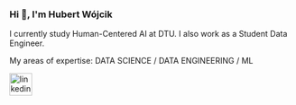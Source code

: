 ### Hi 👋, I'm Hubert Wójcik
I currently study Human-Centered AI at DTU. I also work as a Student Data Engineer.

My areas of expertise: DATA SCIENCE / DATA ENGINEERING / ML


[<img src='https://cdn.jsdelivr.net/npm/simple-icons@3.0.1/icons/linkedin.svg' alt='linkedin' height='40'>](https://www.linkedin.com/in/hubert-wojcik-copenhagen/)  


